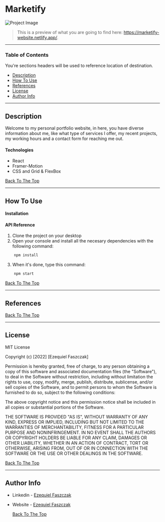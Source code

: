 # Marketify

![Project Image](https://i.gyazo.com/6f0f68870d71a1a4fbf7b63ed9af41a7.png)

> This is a preview of what you are going to find here: https://marketify-website.netlify.app/.
---

### Table of Contents
You're sections headers will be used to reference location of destination.

- [Description](#description)
- [How To Use](#how-to-use)
- [References](#references)
- [License](#license)
- [Author Info](#author-info)

---

## Description

Welcome to my personal portfolio website, in here, you have diverse information about me, like what type of services I offer, my recent projects, my working hours and a contact form for reaching me out. 

#### Technologies

- React
- Framer-Motion
- CSS and Grid & FlexBox

[Back To The Top](#Marketify)

---

## How To Use

#### Installation



#### API Reference

1. Clone the project on your desktop
2. Open your console and install all the necesary dependencies with the following command:

```html
    npm install
```
3. When it's done, type this command:


```html
    npm start
```

[Back To The Top](#Marketify)

---

## References
[Back To The Top](#Marketify)

---

## License

MIT License

Copyright (c) [2022] [Ezequiel Faszczak]

Permission is hereby granted, free of charge, to any person obtaining a copy
of this software and associated documentation files (the "Software"), to deal
in the Software without restriction, including without limitation the rights
to use, copy, modify, merge, publish, distribute, sublicense, and/or sell
copies of the Software, and to permit persons to whom the Software is
furnished to do so, subject to the following conditions:

The above copyright notice and this permission notice shall be included in all
copies or substantial portions of the Software.

THE SOFTWARE IS PROVIDED "AS IS", WITHOUT WARRANTY OF ANY KIND, EXPRESS OR
IMPLIED, INCLUDING BUT NOT LIMITED TO THE WARRANTIES OF MERCHANTABILITY,
FITNESS FOR A PARTICULAR PURPOSE AND NONINFRINGEMENT. IN NO EVENT SHALL THE
AUTHORS OR COPYRIGHT HOLDERS BE LIABLE FOR ANY CLAIM, DAMAGES OR OTHER
LIABILITY, WHETHER IN AN ACTION OF CONTRACT, TORT OR OTHERWISE, ARISING FROM,
OUT OF OR IN CONNECTION WITH THE SOFTWARE OR THE USE OR OTHER DEALINGS IN THE
SOFTWARE.

[Back To The Top](#Marketify)

---

## Author Info

- Linkedin - [Ezequiel Faszczak](https://www.linkedin.com/in/ezequiel-faszczak-1537b01bb/)
- Website - [Ezequiel Faszczak](https://ezefaz.github.io/portfolio/)

  [Back To The Top](#Marketify)
